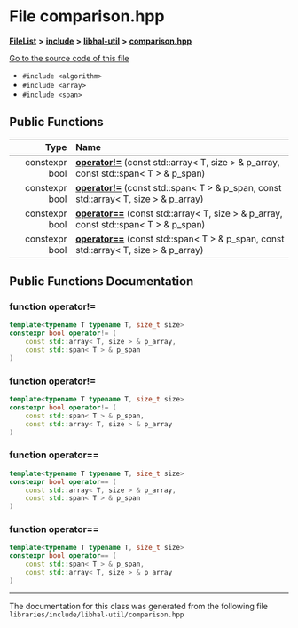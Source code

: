

# File comparison.hpp



[**FileList**](files.md) **>** [**include**](dir_cba0faac6e93618a6e2539705915bd70.md) **>** [**libhal-util**](dir_5e94bd3e75b6b11eff60149e0bc5664b.md) **>** [**comparison.hpp**](comparison_8hpp.md)

[Go to the source code of this file](comparison_8hpp_source.md)



* `#include <algorithm>`
* `#include <array>`
* `#include <span>`





































## Public Functions

| Type | Name |
| ---: | :--- |
|  constexpr bool | [**operator!=**](#function-operator) (const std::array&lt; T, size &gt; & p\_array, const std::span&lt; T &gt; & p\_span) <br> |
|  constexpr bool | [**operator!=**](#function-operator_1) (const std::span&lt; T &gt; & p\_span, const std::array&lt; T, size &gt; & p\_array) <br> |
|  constexpr bool | [**operator==**](#function-operator_2) (const std::array&lt; T, size &gt; & p\_array, const std::span&lt; T &gt; & p\_span) <br> |
|  constexpr bool | [**operator==**](#function-operator_3) (const std::span&lt; T &gt; & p\_span, const std::array&lt; T, size &gt; & p\_array) <br> |




























## Public Functions Documentation




### function operator!= 

```C++
template<typename T typename T, size_t size>
constexpr bool operator!= (
    const std::array< T, size > & p_array,
    const std::span< T > & p_span
) 
```






### function operator!= 

```C++
template<typename T typename T, size_t size>
constexpr bool operator!= (
    const std::span< T > & p_span,
    const std::array< T, size > & p_array
) 
```






### function operator== 

```C++
template<typename T typename T, size_t size>
constexpr bool operator== (
    const std::array< T, size > & p_array,
    const std::span< T > & p_span
) 
```






### function operator== 

```C++
template<typename T typename T, size_t size>
constexpr bool operator== (
    const std::span< T > & p_span,
    const std::array< T, size > & p_array
) 
```




------------------------------
The documentation for this class was generated from the following file `libraries/include/libhal-util/comparison.hpp`

